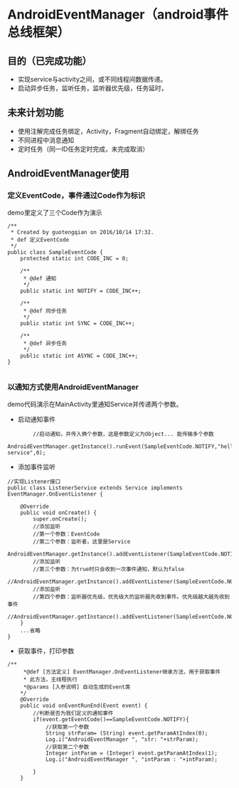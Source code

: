 # AndroidEventManager（android事件总线框架）
## 目的（已完成功能）
- 实现service与activity之间，或不同线程间数据传递。
- 启动异步任务，监听任务，监听器优先级，任务延时，

## 未来计划功能
- 使用注解完成任务绑定，Activity，Fragment自动绑定，解绑任务
- 不同进程中消息通知
- 定时任务（同一ID任务定时完成，未完成取消）

## AndroidEventManager使用

### 定义EventCode，事件通过Code作为标识
 demo里定义了三个Code作为演示

```
/**
 * Created by guotengqian on 2016/10/14 17:32.
 * def 定义EventCode
 */
public class SampleEventCode {
    protected static int CODE_INC = 0;

    /**
     * @def 通知
     */
    public static int NOTIFY = CODE_INC++;

    /**
     * @def 同步任务
     */
    public static int SYNC = CODE_INC++;

    /**
     * @def 异步任务
     */
    public static int ASYNC = CODE_INC++;
}
   
```   

### 以通知方式使用AndroidEventManager
 demo代码演示在MainActivity里通知Service并传递两个参数。
 - 启动通知事件

```
        //启动通知，并传入俩个参数，这是参数定义为Object... 能传输多个参数
        AndroidEventManager.getInstance().runEvent(SampleEventCode.NOTIFY,"hello service",0);
```
 - 添加事件监听

```
//实现Listener接口
public class ListenerService extends Service implements EventManager.OnEventListener {

    @Override
    public void onCreate() {
        super.onCreate();
        //添加监听
        //第一个参数：EventCode
        //第二个参数：监听者，这里是Service
        AndroidEventManager.getInstance().addEventListener(SampleEventCode.NOTIFY,this);
        //添加监听
        //第三个参数：为true时只会收到一次事件通知，默认为false
        //AndroidEventManager.getInstance().addEventListener(SampleEventCode.NOTIFY,this,true);
        //添加监听
        //第四个参数：监听器优先级，优先级大的监听器先收到事件。优先级越大越先收到事件
        //AndroidEventManager.getInstance().addEventListener(SampleEventCode.NOTIFY,this,true,0);
    }
    ...省略
}
```

- 获取事件，打印参数

```
/**
     *@def [方法定义] EventManager.OnEventListener继承方法，用于获取事件
     * 此方法，主线程执行
     *@params [入参说明] 自动生成的Event类
    */
    @Override
    public void onEventRunEnd(Event event) {
        //判断是否为我们定义的通知事件
        if(event.getEventCode()==SampleEventCode.NOTIFY){
            //获取第一个参数
            String strParam= (String) event.getParamAtIndex(0);
            Log.i("AndroidEventManager ", "str: "+strParam);
            //获取第二个参数
            Integer intParam = (Integer) event.getParamAtIndex(1);
            Log.i("AndroidEventManager ", "intParam : "+intParam);

        }
    }
```
